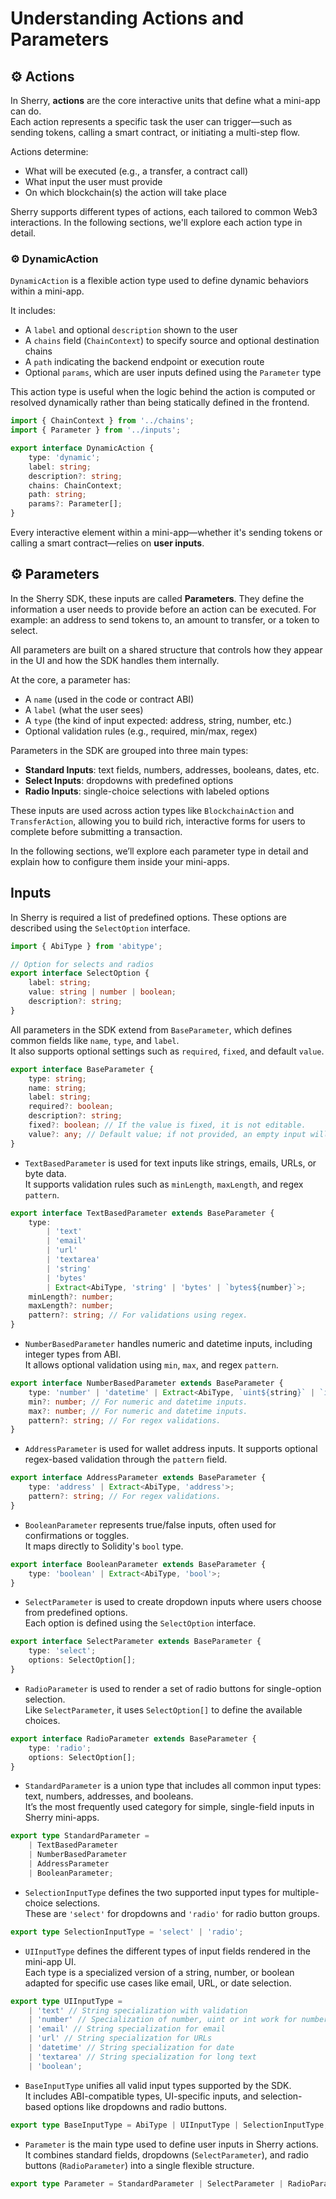 # Understanding Actions and Parameters

## ⚙️ Actions

In Sherry, **actions** are the core interactive units that define what a mini-app can do.  
Each action represents a specific task the user can trigger—such as sending tokens, calling a smart contract, or initiating a multi-step flow.

Actions determine:
- What will be executed (e.g., a transfer, a contract call)
- What input the user must provide
- On which blockchain(s) the action will take place

Sherry supports different types of actions, each tailored to common Web3 interactions. In the following sections, we'll explore each action type in detail.

### ⚙️ DynamicAction

`DynamicAction` is a flexible action type used to define dynamic behaviors within a mini-app.

It includes:
- A `label` and optional `description` shown to the user
- A `chains` field (`ChainContext`) to specify source and optional destination chains
- A `path` indicating the backend endpoint or execution route
- Optional `params`, which are user inputs defined using the `Parameter` type

This action type is useful when the logic behind the action is computed or resolved dynamically rather than being statically defined in the frontend.

```typescript
import { ChainContext } from '../chains';
import { Parameter } from '../inputs';

export interface DynamicAction {
    type: 'dynamic';
    label: string;
    description?: string;
    chains: ChainContext;
    path: string;
    params?: Parameter[];
}
```

Every interactive element within a mini-app—whether it's sending tokens or calling a smart contract—relies on **user inputs**.

## ⚙️ Parameters

In the Sherry SDK, these inputs are called **Parameters**. They define the information a user needs to provide before an action can be executed. For example: an address to send tokens to, an amount to transfer, or a token to select.

All parameters are built on a shared structure that controls how they appear in the UI and how the SDK handles them internally.

At the core, a parameter has:
- A `name` (used in the code or contract ABI)
- A `label` (what the user sees)
- A `type` (the kind of input expected: address, string, number, etc.)
- Optional validation rules (e.g., required, min/max, regex)

Parameters in the SDK are grouped into three main types:

- **Standard Inputs**: text fields, numbers, addresses, booleans, dates, etc.
- **Select Inputs**: dropdowns with predefined options
- **Radio Inputs**: single-choice selections with labeled options

These inputs are used across action types like `BlockchainAction` and `TransferAction`, allowing you to build rich, interactive forms for users to complete before submitting a transaction.

In the following sections, we’ll explore each parameter type in detail and explain how to configure them inside your mini-apps.

## Inputs 

In Sherry is required a list of predefined options. These options are described using the `SelectOption` interface.

```typescript
import { AbiType } from 'abitype';

// Option for selects and radios
export interface SelectOption {
    label: string;
    value: string | number | boolean;
    description?: string;
}
```

All parameters in the SDK extend from `BaseParameter`, which defines common fields like `name`, `type`, and `label`.  
It also supports optional settings such as `required`, `fixed`, and default `value`.

```typescript
export interface BaseParameter {
    type: string;
    name: string;
    label: string;
    required?: boolean;
    description?: string;
    fixed?: boolean; // If the value is fixed, it is not editable.
    value?: any; // Default value; if not provided, an empty input will be rendered.
}
```

+ `TextBasedParameter` is used for text inputs like strings, emails, URLs, or byte data.  
It supports validation rules such as `minLength`, `maxLength`, and regex `pattern`.

```typescript
export interface TextBasedParameter extends BaseParameter {
    type:
        | 'text'
        | 'email'
        | 'url'
        | 'textarea'
        | 'string'
        | 'bytes'
        | Extract<AbiType, 'string' | 'bytes' | `bytes${number}`>;
    minLength?: number;
    maxLength?: number;
    pattern?: string; // For validations using regex.
}
```

+ `NumberBasedParameter` handles numeric and datetime inputs, including integer types from ABI.  
It allows optional validation using `min`, `max`, and regex `pattern`.

```typescript
export interface NumberBasedParameter extends BaseParameter {
    type: 'number' | 'datetime' | Extract<AbiType, `uint${string}` | `int${string}`>;
    min?: number; // For numeric and datetime inputs.
    max?: number; // For numeric and datetime inputs.
    pattern?: string; // For regex validations.
}
```
+ `AddressParameter` is used for wallet address inputs. It supports optional regex-based validation through the `pattern` field.

```typescript
export interface AddressParameter extends BaseParameter {
    type: 'address' | Extract<AbiType, 'address'>;
    pattern?: string; // For regex validations.
}
```
+ `BooleanParameter` represents true/false inputs, often used for confirmations or toggles.  
It maps directly to Solidity's `bool` type.

```typescript
export interface BooleanParameter extends BaseParameter {
    type: 'boolean' | Extract<AbiType, 'bool'>;
}
```
+ `SelectParameter` is used to create dropdown inputs where users choose from predefined options.  
Each option is defined using the `SelectOption` interface.

```typescript
export interface SelectParameter extends BaseParameter {
    type: 'select';
    options: SelectOption[];
}
```
+ `RadioParameter` is used to render a set of radio buttons for single-option selection.  
Like `SelectParameter`, it uses `SelectOption[]` to define the available choices.

```typescript
export interface RadioParameter extends BaseParameter {
    type: 'radio';
    options: SelectOption[];
}
```
+ `StandardParameter` is a union type that includes all common input types: text, numbers, addresses, and booleans.  
It’s the most frequently used category for simple, single-field inputs in Sherry mini-apps.

```typescript
export type StandardParameter =
    | TextBasedParameter
    | NumberBasedParameter
    | AddressParameter
    | BooleanParameter;
```

+ `SelectionInputType` defines the two supported input types for multiple-choice selections.  
These are `'select'` for dropdowns and `'radio'` for radio button groups.

```typescript
export type SelectionInputType = 'select' | 'radio';
```

+ `UIInputType` defines the different types of input fields rendered in the mini-app UI.  
Each type is a specialized version of a string, number, or boolean adapted for specific use cases like email, URL, or date selection.

```typescript
export type UIInputType =
    | 'text' // String specialization with validation
    | 'number' // Specialization of number, uint or int work for number too
    | 'email' // String specialization for email
    | 'url' // String specialization for URLs
    | 'datetime' // String specialization for date
    | 'textarea' // String specialization for long text
    | 'boolean';
```

+ `BaseInputType` unifies all valid input types supported by the SDK.  
It includes ABI-compatible types, UI-specific inputs, and selection-based options like dropdowns and radio buttons.

```typescript
export type BaseInputType = AbiType | UIInputType | SelectionInputType;
```

+ `Parameter` is the main type used to define user inputs in Sherry actions.  
It combines standard fields, dropdowns (`SelectParameter`), and radio buttons (`RadioParameter`) into a single flexible structure.

```typescript
export type Parameter = StandardParameter | SelectParameter | RadioParameter;
```